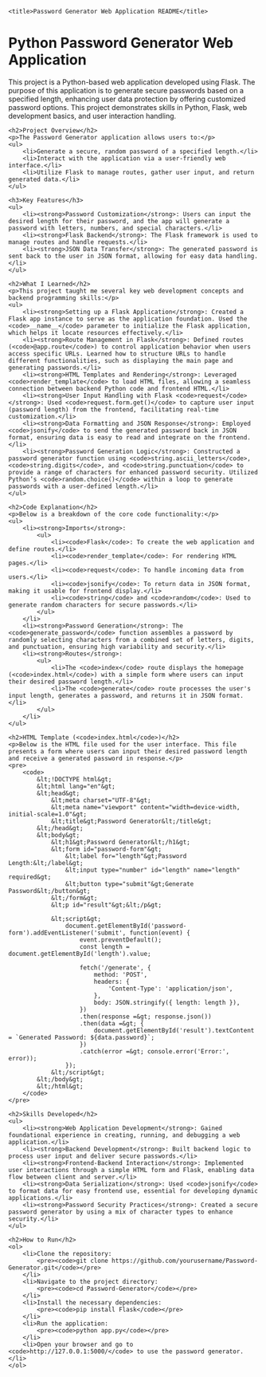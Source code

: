 
    <title>Password Generator Web Application README</title>

<body>
    <h1>Python Password Generator Web Application</h1>
    <p>This project is a Python-based web application developed using Flask. The purpose of this application is to generate secure passwords based on a specified length, enhancing user data protection by offering customized password options. This project demonstrates skills in Python, Flask, web development basics, and user interaction handling.</p>

    <h2>Project Overview</h2>
    <p>The Password Generator application allows users to:</p>
    <ul>
        <li>Generate a secure, random password of a specified length.</li>
        <li>Interact with the application via a user-friendly web interface.</li>
        <li>Utilize Flask to manage routes, gather user input, and return generated data.</li>
    </ul>

    <h3>Key Features</h3>
    <ul>
        <li><strong>Password Customization</strong>: Users can input the desired length for their password, and the app will generate a password with letters, numbers, and special characters.</li>
        <li><strong>Flask Backend</strong>: The Flask framework is used to manage routes and handle requests.</li>
        <li><strong>JSON Data Transfer</strong>: The generated password is sent back to the user in JSON format, allowing for easy data handling.</li>
    </ul>

    <h2>What I Learned</h2>
    <p>This project taught me several key web development concepts and backend programming skills:</p>
    <ul>
        <li><strong>Setting up a Flask Application</strong>: Created a Flask app instance to serve as the application foundation. Used the <code>__name__</code> parameter to initialize the Flask application, which helps it locate resources effectively.</li>
        <li><strong>Route Management in Flask</strong>: Defined routes (<code>@app.route</code>) to control application behavior when users access specific URLs. Learned how to structure URLs to handle different functionalities, such as displaying the main page and generating passwords.</li>
        <li><strong>HTML Templates and Rendering</strong>: Leveraged <code>render_template</code> to load HTML files, allowing a seamless connection between backend Python code and frontend HTML.</li>
        <li><strong>User Input Handling with Flask <code>request</code></strong>: Used <code>request.form.get()</code> to capture user input (password length) from the frontend, facilitating real-time customization.</li>
        <li><strong>Data Formatting and JSON Response</strong>: Employed <code>jsonify</code> to send the generated password back in JSON format, ensuring data is easy to read and integrate on the frontend.</li>
        <li><strong>Password Generation Logic</strong>: Constructed a password generator function using <code>string.ascii_letters</code>, <code>string.digits</code>, and <code>string.punctuation</code> to provide a range of characters for enhanced password security. Utilized Python’s <code>random.choice()</code> within a loop to generate passwords with a user-defined length.</li>
    </ul>

    <h2>Code Explanation</h2>
    <p>Below is a breakdown of the core code functionality:</p>
    <ul>
        <li><strong>Imports</strong>:
            <ul>
                <li><code>Flask</code>: To create the web application and define routes.</li>
                <li><code>render_template</code>: For rendering HTML pages.</li>
                <li><code>request</code>: To handle incoming data from users.</li>
                <li><code>jsonify</code>: To return data in JSON format, making it usable for frontend display.</li>
                <li><code>string</code> and <code>random</code>: Used to generate random characters for secure passwords.</li>
            </ul>
        </li>
        <li><strong>Password Generation</strong>: The <code>generate_password</code> function assembles a password by randomly selecting characters from a combined set of letters, digits, and punctuation, ensuring high variability and security.</li>
        <li><strong>Routes</strong>:
            <ul>
                <li>The <code>index</code> route displays the homepage (<code>index.html</code>) with a simple form where users can input their desired password length.</li>
                <li>The <code>generate</code> route processes the user's input length, generates a password, and returns it in JSON format.</li>
            </ul>
        </li>
    </ul>

    <h2>HTML Template (<code>index.html</code>)</h2>
    <p>Below is the HTML file used for the user interface. This file presents a form where users can input their desired password length and receive a generated password in response.</p>
    <pre>
        <code>
            &lt;!DOCTYPE html&gt;
            &lt;html lang="en"&gt;
            &lt;head&gt;
                &lt;meta charset="UTF-8"&gt;
                &lt;meta name="viewport" content="width=device-width, initial-scale=1.0"&gt;
                &lt;title&gt;Password Generator&lt;/title&gt;
            &lt;/head&gt;
            &lt;body&gt;
                &lt;h1&gt;Password Generator&lt;/h1&gt;
                &lt;form id="password-form"&gt;
                    &lt;label for="length"&gt;Password Length:&lt;/label&gt;
                    &lt;input type="number" id="length" name="length" required&gt;
                    &lt;button type="submit"&gt;Generate Password&lt;/button&gt;
                &lt;/form&gt;
                &lt;p id="result"&gt;&lt;/p&gt;

                &lt;script&gt;
                    document.getElementById('password-form').addEventListener('submit', function(event) {
                        event.preventDefault();
                        const length = document.getElementById('length').value;

                        fetch('/generate', {
                            method: 'POST',
                            headers: {
                                'Content-Type': 'application/json',
                            },
                            body: JSON.stringify({ length: length }),
                        })
                        .then(response =&gt; response.json())
                        .then(data =&gt; {
                            document.getElementById('result').textContent = `Generated Password: ${data.password}`;
                        })
                        .catch(error =&gt; console.error('Error:', error));
                    });
                &lt;/script&gt;
            &lt;/body&gt;
            &lt;/html&gt;
        </code>
    </pre>

    <h2>Skills Developed</h2>
    <ul>
        <li><strong>Web Application Development</strong>: Gained foundational experience in creating, running, and debugging a web application.</li>
        <li><strong>Backend Development</strong>: Built backend logic to process user input and deliver secure passwords.</li>
        <li><strong>Frontend-Backend Interaction</strong>: Implemented user interactions through a simple HTML form and Flask, enabling data flow between client and server.</li>
        <li><strong>Data Serialization</strong>: Used <code>jsonify</code> to format data for easy frontend use, essential for developing dynamic applications.</li>
        <li><strong>Password Security Practices</strong>: Created a secure password generator by using a mix of character types to enhance security.</li>
    </ul>

    <h2>How to Run</h2>
    <ol>
        <li>Clone the repository:
            <pre><code>git clone https://github.com/yourusername/Password-Generator.git</code></pre>
        </li>
        <li>Navigate to the project directory:
            <pre><code>cd Password-Generator</code></pre>
        </li>
        <li>Install the necessary dependencies:
            <pre><code>pip install Flask</code></pre>
        </li>
        <li>Run the application:
            <pre><code>python app.py</code></pre>
        </li>
        <li>Open your browser and go to <code>http://127.0.0.1:5000/</code> to use the password generator.</li>
    </ol>
</body>
</html>
